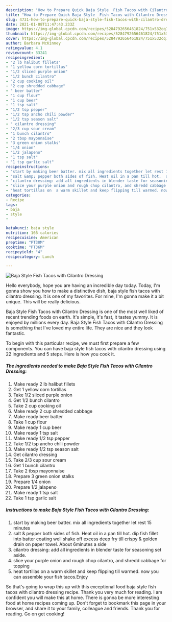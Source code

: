 ```yaml
---
description: "How to Prepare Quick Baja Style  Fish Tacos with Cilantro Dressing"
title: "How to Prepare Quick Baja Style  Fish Tacos with Cilantro Dressing"
slug: 4731-how-to-prepare-quick-baja-style-fish-tacos-with-cilantro-dressing
date: 2021-01-08T11:47:43.233Z
image: https://img-global.cpcdn.com/recipes/5284792656461824/751x532cq70/baja-style-fish-tacos-with-cilantro-dressing-recipe-main-photo.jpg
thumbnail: https://img-global.cpcdn.com/recipes/5284792656461824/751x532cq70/baja-style-fish-tacos-with-cilantro-dressing-recipe-main-photo.jpg
cover: https://img-global.cpcdn.com/recipes/5284792656461824/751x532cq70/baja-style-fish-tacos-with-cilantro-dressing-recipe-main-photo.jpg
author: Barbara McKinney
ratingvalue: 4.1
reviewcount: 33241
recipeingredient:
- "2 lb halibut fillets"
- "1 yellow corn tortillas"
- "1/2 sliced purple onion"
- "1/2 bunch cilantro"
- "2 cup cooking oil"
- "2 cup shredded cabbage"
- " beer batter"
- "1 cup flour"
- "1 cup beer"
- "1 tsp salt"
- "1/2 tsp pepper"
- "1/2 tsp ancho chili powder"
- "1/2 tsp season salt"
- " cilantro dressing"
- "2/3 cup sour cream"
- "1 bunch cilantro"
- "2 tbsp mayonnaise"
- "3 green onion stalks"
- "1/4 onion"
- "1/2 jalapeno"
- "1 tsp salt"
- "1 tsp garlic salt"
recipeinstructions:
- "start by making beer batter. mix all ingredients together let rest 15 minutes"
- "salt &amp; pepper both sides of fish. Heat oil in a pan till hot.  dip fish fillet into batter coating well shake off excess deep fry till crispy &amp; golden drain on paper towel. About 6minutes a side"
- "cilantro dressing: add all ingredients in blender taste for seasoning set aside."
- "slice your purple onion and rough chop cilantro, and shredd cabbage for topping"
- "heat tortillas on  a warm skillet and keep flipping till warmed. now you can assemble your fish tacos.Enjoy"
categories:
- Recipe
tags:
- baja
- style
- 

katakunci: baja style  
nutrition: 166 calories
recipecuisine: American
preptime: "PT30M"
cooktime: "PT36M"
recipeyield: "4"
recipecategory: Lunch

---
```



![Baja Style  Fish Tacos with Cilantro Dressing](https://img-global.cpcdn.com/recipes/5284792656461824/751x532cq70/baja-style-fish-tacos-with-cilantro-dressing-recipe-main-photo.jpg)

Hello everybody, hope you are having an incredible day today. Today, I'm gonna show you how to make a distinctive dish, baja style  fish tacos with cilantro dressing. It is one of my favorites. For mine, I'm gonna make it a bit unique. This will be really delicious.



Baja Style  Fish Tacos with Cilantro Dressing is one of the most well liked of recent trending foods on earth. It's simple, it's fast, it tastes yummy. It is enjoyed by millions every day. Baja Style  Fish Tacos with Cilantro Dressing is something that I've loved my entire life. They are nice and they look fantastic.


To begin with this particular recipe, we must first prepare a few components. You can have baja style  fish tacos with cilantro dressing using 22 ingredients and 5 steps. Here is how you cook it.

<!--inarticleads1-->

##### The ingredients needed to make Baja Style  Fish Tacos with Cilantro Dressing:

1. Make ready 2 lb halibut fillets
1. Get 1 yellow corn tortillas
1. Take 1/2 sliced purple onion
1. Get 1/2 bunch cilantro
1. Take 2 cup cooking oil
1. Make ready 2 cup shredded cabbage
1. Make ready  beer batter
1. Take 1 cup flour
1. Make ready 1 cup beer
1. Make ready 1 tsp salt
1. Make ready 1/2 tsp pepper
1. Take 1/2 tsp ancho chili powder
1. Make ready 1/2 tsp season salt
1. Get  cilantro dressing
1. Take 2/3 cup sour cream
1. Get 1 bunch cilantro
1. Take 2 tbsp mayonnaise
1. Prepare 3 green onion stalks
1. Prepare 1/4 onion
1. Prepare 1/2 jalapeno
1. Make ready 1 tsp salt
1. Take 1 tsp garlic salt




<!--inarticleads2-->

##### Instructions to make Baja Style  Fish Tacos with Cilantro Dressing:

1. start by making beer batter. mix all ingredients together let rest 15 minutes
1. salt &amp; pepper both sides of fish. Heat oil in a pan till hot.  dip fish fillet into batter coating well shake off excess deep fry till crispy &amp; golden drain on paper towel. About 6minutes a side
1. cilantro dressing: add all ingredients in blender taste for seasoning set aside.
1. slice your purple onion and rough chop cilantro, and shredd cabbage for topping
1. heat tortillas on  a warm skillet and keep flipping till warmed. now you can assemble your fish tacos.Enjoy




So that's going to wrap this up with this exceptional food baja style  fish tacos with cilantro dressing recipe. Thank you very much for reading. I am confident you will make this at home. There is gonna be more interesting food at home recipes coming up. Don't forget to bookmark this page in your browser, and share it to your family, colleague and friends. Thank you for reading. Go on get cooking!
